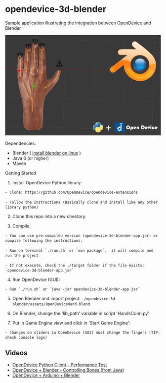 opendevice-3d-blender
==========================

Sample application illustrating the integration between [OpenDevice](http://opendevice.io) and Blender  

![OpenDevice_Blender](./assets/splash.png)

Dependencies: 

- Blender ( [install blender on linux](http://tipsonubuntu.com/2015/04/03/install-blender-2-74-ubuntu-14-04linux-mint-17) )
- Java 6 (or higher)
- Maven  


Getting Started

  1. Install OpenDevice Python library:

    - Clone: https://github.com/OpenDevice/opendevice-extensions

    - Follow the instructions (Basically clone and install like any other library python) 

  2. Clone this repo into a new directory.

  3. Compile: 
  
    - You can use pre-compiled version (opendevice-3d-blender-app.jar) or compile following the instructions:
    
    - Run on terminal `./run.sh` or `mvn package`,  it will compile and run the project
    
    - If not execute, check the ./target folder if the file exists: `opendevice-3d-blender-app.jar`
    
  4. Run OpenDevice (GUI): 

    - Run `./run.sh` or `java -jar opendevice-3d-blender-app.jar`

  5. Open Blender and import project: `./opendevice-3d-blender/assets/OpenDeviceHand.blend` 

  6. On Blender, change the 'lib_path' variable in script 'HandsConn.py'

  7. Put in Game Engine view and click in 'Start Game Engine': 
    
    - Changes on sliders in OpenDevice (GUI) must change the fingers (TIP: check console logs)

Videos
---------------
* [OpenDevice Python Client - Performance Test](https://www.youtube.com/watch?v=1h6N7G7cNpU ) 
* [OpenDevice + Blender - Controlling Bones (from Java)](https://youtu.be/UzPGMdgCZIE)
* [OpenDevice + Arduino + Blender](https://youtu.be/b3PbOPIMHmY)
